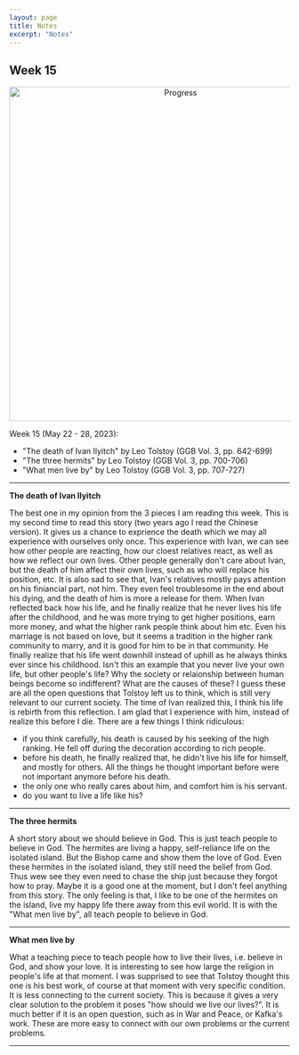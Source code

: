 ```yaml
---
layout: page
title: Notes
excerpt: "Notes"
---
```


## Week 15

<center><img src="https://github.com/qingkaikong/qingkaikong.github.io/raw/main/images/GGB_img/progress_week_15.jpg" alt="Progress" style="width: 600px;"/></center>

Week 15 (May 22 - 28, 2023):

* "The death of Ivan Ilyitch" by Leo Tolstoy (GGB  Vol. 3, pp. 642-699)   
* "The three hermits" by Leo Tolstoy (GGB  Vol. 3, pp. 700-706)     
* "What men live by" by Leo Tolstoy (GGB  Vol. 3, pp. 707-727) 


---

**The death of Ivan Ilyitch**

The best one in my opinion from the 3 pieces I am reading this week. This is my second time to read this story (two years ago I read the Chinese version). It gives us a chance to exprience the death which we may all experience with ourselves only once. This experience with Ivan, we can see how other people are reacting, how our cloest relatives react, as well as how we reflect our own lives. Other people generally don't care about Ivan, but the death of him affect their own lives, such as who will replace his position, etc. It is also sad to see that, Ivan's relatives mostly pays attention on his finiancial part, not him. They even feel troublesome in the end about his dying, and the death of him is more a release for them. When Ivan reflected back how his life, and he finally realize that he never lives his life after the childhood, and he was more trying to get higher positions, earn more money, and what the higher rank people think about him etc. Even his marriage is not based on love, but it seems a tradition in the higher rank community to marry, and it is good for him to be in that community. He finally realize that his life went downhill instead of uphill as he always thinks ever since his childhood. Isn't this an example that you never live your own life, but other people's life? Why the society or relaionship between human beings become so indifferent? What are the causes of these? I guess these are all the open questions that Tolstoy left us to think, which is still very relevant to our current society. The time of Ivan realized this, I think his life is rebirth from this reflection. I am glad that I experience with him, instead of realize this before I die. There are a few things I think ridiculous:

* if you think carefully, his death is caused by his seeking of the high ranking. He fell off during the decoration according to rich people.  
* before his death, he finally realized that, he didn't live his life for himself, and mostly for others. All the things he thought important before were not important anymore before his death.   
* the only one who really cares about him, and comfort him is his servant.  
* do you want to live a life like his?  



---

**The three hermits**

A short story about we should believe in God. This is just teach people to believe in God. The hermites are living a happy, self-reliance life on the isolated island. But the Bishop came and show them the love of God. Even these hermites in the isolated island, they still need the belief from God. Thus wew see they even need to chase the ship just because they forgot how to pray. Maybe it is a good one at the moment, but I don't feel anything from this story. The only feeling is that, I like to be one of the hermites on the island, live my happy life there away from this evil world. It is with the "What men live by", all teach people to believe in God. 


---

**What men live by** 

What a teaching piece to teach people how to live their lives, i.e. believe in God, and show your love. It is interesting to see how large the religion in people's life at that moment. I was supprised to see that Tolstoy thought this one is his best work, of course at that moment with very specific condition. It is less connecting to the current society. This is because it gives a very clear solution to the problem it poses "how should we live our lives?". It is much better if it is an open question, such as in War and Peace, or Kafka's work. These are more easy to connect with our own problems or the current problems. 

---
